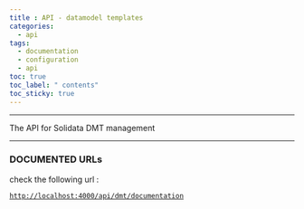 ```yaml
---
title : API - datamodel templates
categories:
  - api
tags:
  - documentation
  - configuration
  - api
toc: true
toc_label: " contents"
toc_sticky: true
---
```


--------

The API for Solidata DMT management

--------

### DOCUMENTED URLs

check the following url :

  [`http://localhost:4000/api/dmt/documentation`](http://localhost:4000/api/dmt/documentation)
